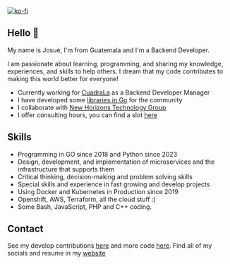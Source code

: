 [![ko-fi](https://www.ko-fi.com/img/githubbutton_sm.svg)](https://ko-fi.com/josuegiron)



## Hello 👋 

My name is Josué, I'm from Guatemala and I'm a Backend Developer.

I am passionate about learning, programming, and sharing my knowledge, experiences, and skills to help others. I dream that my code contributes to making this world better for everyone!

* Currently working for [CuadraLa](https://www.cuadra.la/) as a  Backend Developer Manager
* I have developed some [libraries in Go](https://github.com/jgolang) for the community
* I collaborate with [New Horizons Technology Group](https://github.com/new-horizons-tech-group)
* I offer consulting hours, you can find a slot [here](https://www.linkedin.com/in/josuegiron93/)

## Skills

* Programming in GO since 2018 and Python since 2023
* Design, development, and implementation of microservices and the infrastructure that supports them
* Critical thinking, decision-making and problem solving skills
* Special skills and experience in fast growing and develop projects
* Using Docker and Kubernetes in Production since 2019
* Openshift, AWS, Terraform, all the cloud stuff :) 
* Some Bash, JavaScript, PHP and C++ coding.

## Contact

See my develop contributions [here](https://github.com/jgolang) and more code [here](https://github.com/jhuygens). 
Find all of my socials and resume in my [website](https://www.linkedin.com/in/josuegiron93/)
